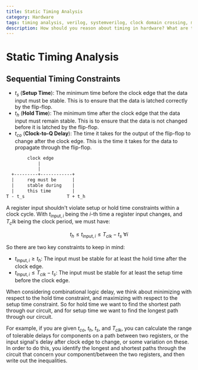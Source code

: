 ```yaml
---
title: Static Timing Analysis
category: Hardware
tags: timing analysis, verilog, systemverilog, clock domain crossing, metastability
description: How should you reason about timing in hardware? What are the key thresholds for signal integrity?
---
```


# Static Timing Analysis

## Sequential Timing Constraints

- $t_s$ (**Setup Time**): The minimum time before the clock edge that the data input must be stable. This is to ensure that the data is latched correctly by the flip-flop.
- $t_h$ (**Hold Time**): The minimum time after the clock edge that the data input must remain stable. This is to ensure that the data is not changed before it is latched by the flip-flop.
- $t_{co}$ (**Clock-to-Q Delay**): The time it takes for the output of the flip-flop to change after the clock edge. This is the time it takes for the data to propagate through the flip-flop.

```txt
        clock edge
            |
            |
  +---------+------------+
  |     reg must be      |
  |     stable during    |
  |     this time        |
T - t_s                T + t_h
```


A register input shouldn't violate setup or hold time constraints within a clock cycle. With $t_{\text{input}, i}$ being the $i$-th time a register input changes, and $T_clk$ being the clock period, we must have:

$$
t_{h} \leq t_{\text{input}, i} \leq T_{clk} - t_{s} ~ \forall i
$$

So there are two key constraints to keep in mind:

- $t_{\text{input}, i} \geq t_h$: The input must be stable for at least the hold time after the clock edge.
- $t_{\text{input}, i} \leq T_{clk} - t_s$: The input must be stable for at least the setup time before the clock edge.

When considering combinational logic delay, we think about minimizing with respect to the hold time constraint, and maximizing with respect to the setup time constraint. So for hold time we want to find the shortest path through our circuit, and for setup time we want to find the longest path through our circuit.

For example, if you are given $t_{co}$, $t_{h}$, $t_{s}$, and $T_{clk}$, you can calculate the range of tolerable delays for components on a path between two registers, or the input signal's delay after clock edge to change, or some variation on these. In order to do this, you identify the longest and shortest paths through the circuit that concern your component/between the two registers, and then write out the inequalities.